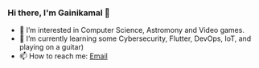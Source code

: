 ### Hi there, I'm Gainikamal 👋

<!--
**kaikamal/kaikamal** is a ✨ _special_ ✨ repository because its `README.md` (this file) appears on your GitHub profile.

Here are some ideas to get you started: -->

- 🔭 I’m interested in Computer Science, Astromony and Video games.
- 🌱 I’m currently learning some Cybersecurity, Flutter, DevOps, IoT, and playing on a guitar) 
- 📫 How to reach me: <a href="mailto:your_email@example.com" target="_blank" rel="noopener noreferrer">Email</a>



